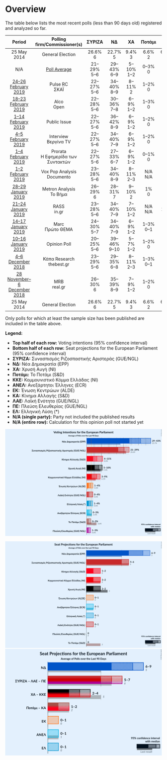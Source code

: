 # Overview

The table below lists the most recent polls (less than 90 days old) registered and analyzed so far.

| Period     | Polling firm/Commissioner(s) | ΣΥΡΙΖΑ | ΝΔ | ΧΑ | Ποτάμι | ΚΚΕ | ΑΝΕΛ | ΕΚ | ΚΑ | ΛΑΕ | ΠΕ | ΕΛ |
|:----------:|:----------------------------:|:--:|:--:|:--:|:--:|:--:|:--:|:--:|:--:|:--:|:--:|:--:|
| 25 May 2014 | General Election | 26.6% <br> 6 | 22.7% <br> 5 | 9.4% <br> 3 | 6.6% <br> 2 | 6.1% <br> 2 | 3.5% <br> 1 | 0.6% <br> 0 | 0.0% <br> 0 | 0.0% <br> 0 | 0.0% <br> 0 | 0.0% <br> 0 |
| N/A | [Poll Average](average.html) | 21–29% <br> 5–6 | 29–43% <br> 6–9 | 5–10% <br> 1–2 | 0–3% <br> 0 | 3–9% <br> 1–2 | 0–3% <br> 0–1 | 1–4% <br> 0–1 | 4–11% <br> 1–2 | 0–4% <br> 0–1 | 1–3% <br> 0 | 1–4% <br> 0–1 |
| [24–26 February 2019](2019-02-26-PulseRC.html) | Pulse RC <br> ΣΚΑΪ | 22–27% <br> 5–6 | 34–40% <br> 8–9 | 8–11% <br> 2 | 1–2% <br> 0 | 6–9% <br> 1–2 | 1–2% <br> 0 | 1–3% <br> 0 | 7–10% <br> 2 | 1–2% <br> 0 | 1–2% <br> 0 | 2–4% <br> 0–1 |
| [18–23 February 2019](2019-02-23-Alco.html) | Alco <br> Open | 22–28% <br> 5–6 | 30–36% <br> 7–8 | 6–9% <br> 1–2 | 1–3% <br> 0 | 6–9% <br> 1–2 | 1–3% <br> 0–1 | 3–5% <br> 0–1 | 4–7% <br> 1–2 | 3–5% <br> 0–1 | N/A <br> N/A | 1–3% <br> 0 |
| [1–14 February 2019](2019-02-14-PublicIssue.html) | Public Issue | 22–27% <br> 5–6 | 36–42% <br> 8–9 | 6–9% <br> 1–2 | 1–2% <br> 0 | 6–9% <br> 1–2 | 1–2% <br> 0 | 2–4% <br> 0–1 | 7–10% <br> 1–2 | N/A <br> N/A | N/A <br> N/A | 2–4% <br> 0–1 |
| [4–5 February 2019](2019-02-05-Interview.html) | Interview <br> Βεργίνα TV | 22–27% <br> 5–6 | 34–40% <br> 7–9 | 6–9% <br> 1–2 | 1–2% <br> 0 | 5–8% <br> 1–2 | 1–3% <br> 0 | 2–4% <br> 0–1 | 5–8% <br> 1–2 | 1–3% <br> 0 | 1–2% <br> 0 | 2–5% <br> 0–1 |
| [1–4 February 2019](2019-02-04-Prorata.html) | Prorata <br> Η Εφημερίδα των Συντακτών | 22–27% <br> 5–6 | 27–33% <br> 6–7 | 6–9% <br> 1–2 | 0–1% <br> 0 | 4–7% <br> 1–2 | N/A <br> N/A | 1–2% <br> 0 | 5–8% <br> 1–2 | 0–1% <br> 0 | 1–2% <br> 0 | 2–4% <br> 0–1 |
| [1–2 February 2019](2019-02-02-VoxPopAnalysis.html) | Vox Pop Analysis <br> Documento | 23–28% <br> 5–6 | 34–40% <br> 8–9 | 8–11% <br> 2–3 | N/A <br> N/A | 5–8% <br> 1–2 | 1–2% <br> 0 | 2–4% <br> 0–1 | 4–6% <br> 1–2 | 1–2% <br> 0 | N/A <br> N/A | 2–4% <br> 0–1 |
| [28–29 January 2019](2019-01-29-MetronAnalysis.html) | Metron Analysis <br> Το Βήμα | 26–29% <br> 6 | 28–31% <br> 7 | 9–10% <br> 2 | 1% <br> 0 | 3–4% <br> 1 | 1% <br> 0 | 2% <br> 0 | 4–5% <br> 1 | 1% <br> 0 | 1–2% <br> 0 | 2–3% <br> 0 |
| [21–24 January 2019](2019-01-24-RASS.html) | RASS <br> in.gr | 23–28% <br> 5–6 | 34–40% <br> 7–9 | 7–10% <br> 1–2 | N/A <br> N/A | 7–10% <br> 1–2 | 1–3% <br> 0 | 2–4% <br> 0–1 | 9–12% <br> 2–3 | N/A <br> N/A | N/A <br> N/A | 2–4% <br> 0–1 |
| [14–17 January 2019](2019-01-17-Marc.html) | Marc <br> Πρώτο ΘΕΜΑ | 24–30% <br> 5–7 | 34–40% <br> 7–9 | 6–9% <br> 1–2 | 1–3% <br> 0–1 | 5–9% <br> 1–2 | 1–3% <br> 0 | 2–4% <br> 0–1 | 6–9% <br> 1–2 | 1–2% <br> 0 | N/A <br> N/A | 2–4% <br> 0–1 |
| [10–16 January 2019](2019-01-16-OpinionPoll.html) | Opinion Poll | 20–25% <br> 5–6 | 39–46% <br> 9–10 | 5–7% <br> 1–2 | 1–2% <br> 0 | 4–7% <br> 1–2 | 0–1% <br> 0 | 1–3% <br> 0 | 4–7% <br> 1–2 | 1–3% <br> 0 | 1–3% <br> 0 | 2–4% <br> 0–1 |
| [4–6 December 2018](2018-12-06-ΚάπαResearch.html) | Κάπα Research <br> thebest.gr | 23–29% <br> 5–6 | 29–35% <br> 6–8 | 8–11% <br> 2–3 | 1–3% <br> 0–1 | 6–9% <br> 1–2 | 2–4% <br> 0–1 | 2–4% <br> 0–1 | 7–10% <br> 1–2 | 1–3% <br> 0 | N/A <br> N/A | 2–3% <br> 0–1 |
| [28 November–6 December 2018](2018-12-06-MRB.html) | MRB <br> real.gr | 26–30% <br> 6 | 35–39% <br> 8–9 | 7–9% <br> 1–2 | 1–2% <br> 0 | 6–8% <br> 1–2 | 1–2% <br> 0 | 2–4% <br> 0–1 | 7–9% <br> 1–2 | N/A <br> N/A | N/A <br> N/A | 1–2% <br> 0 |
| 25 May 2014 | General Election | 26.6% <br> 6 | 22.7% <br> 5 | 9.4% <br> 3 | 6.6% <br> 2 | 6.1% <br> 2 | 3.5% <br> 1 | 0.6% <br> 0 | 0.0% <br> 0 | 0.0% <br> 0 | 0.0% <br> 0 | 0.0% <br> 0 |

Only polls for which at least the sample size has been published are included in the table above.

**Legend:**
+ **Top half of each row:** Voting intentions (95% confidence interval)
+ **Bottom half of each row:** Seat projections for the European Parliament (95% confidence interval)
+ **ΣΥΡΙΖΑ:** Συνασπισμός Ριζοσπαστικής Αριστεράς (GUE/NGL)
+ **ΝΔ:** Νέα Δημοκρατία (EPP)
+ **ΧΑ:** Χρυσή Αυγή (NI)
+ **Ποτάμι:** Το Ποτάμι (S&D)
+ **ΚΚΕ:** Κομμουνιστικό Κόμμα Ελλάδας (NI)
+ **ΑΝΕΛ:** Ανεξάρτητοι Έλληνες (ECR)
+ **ΕΚ:** Ένωση Κεντρώων (ALDE)
+ **ΚΑ:** Κίνημα Αλλαγής (S&D)
+ **ΛΑΕ:** Λαϊκή Ενότητα (GUE/NGL)
+ **ΠΕ:** Πλεύση Ελευθερίας (GUE/NGL)
+ **ΕΛ:** Ελληνική Λύση (*)
+ **N/A (single party):** Party not included the published results
+ **N/A (entire row):** Calculation for this opinion poll not started yet


![Graph with voting intentions not yet produced](average.png "Voting Intentions")

![Graph with seats not yet produced](average-seats.png "Seats")
![Graph with coalitions seats not yet produced](average-coalitions-seats.png "Coalitions Seats")
